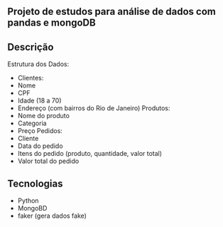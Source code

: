 
## Projeto de estudos para análise de dados com pandas e mongoDB


## Descrição
Estrutura dos Dados:
- Clientes:
 - Nome
 - CPF
 - Idade (18 a 70)
 - Endereço (com bairros do Rio de Janeiro)
Produtos:
 - Nome do produto
 - Categoria
 - Preço
Pedidos:
 - Cliente
 - Data do pedido
 - Itens do pedido (produto, quantidade, valor total)
 - Valor total do pedido

## Tecnologias
- Python
- MongoBD
- faker   (gera dados fake)